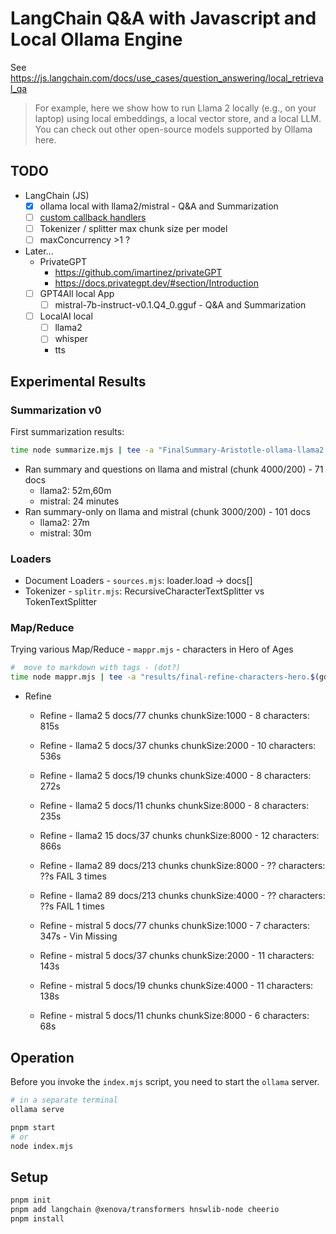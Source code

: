# LangChain Q&A with Javascript and Local Ollama Engine

See <https://js.langchain.com/docs/use_cases/question_answering/local_retrieval_qa>

> For example, here we show how to run Llama 2 locally (e.g., on your laptop) using local embeddings, a local vector store, and a local LLM. You can check out other open-source models supported by Ollama here.

## TODO

- LangChain (JS)
  - [x] ollama local with llama2/mistral - Q&A and Summarization
  - [ ] [custom callback handlers](https://js.langchain.com/docs/modules/callbacks/how_to/create_handlers)
  - [ ] Tokenizer / splitter max chunk size per model
  - [ ] maxConcurrency >1 ?
- Later...
  - PrivateGPT
    - <https://github.com/imartinez/privateGPT>
    - <https://docs.privategpt.dev/#section/Introduction>
  - [ ] GPT4All local App
    - [ ] mistral-7b-instruct-v0.1.Q4_0.gguf - Q&A and Summarization
  - [ ] LocalAI local
    - [ ] llama2
    - [ ] whisper
    - tts

## Experimental Results

### Summarization v0

First summarization results:

```bash
time node summarize.mjs | tee -a "FinalSummary-Aristotle-ollama-llama2.$(gdate -u -Is)".raw.txt
```

- Ran summary and questions on llama and mistral (chunk 4000/200) - 71 docs
  - llama2: 52m,60m
  - mistral: 24 minutes
- Ran summary-only on llama and mistral (chunk 3000/200) - 101 docs
  - llama2: 27m
  - mistral: 30m

### Loaders

- Document Loaders - `sources.mjs`: loader.load -> docs[]
- Tokenizer - `splitr.mjs`: RecursiveCharacterTextSplitter vs TokenTextSplitter

### Map/Reduce

Trying various Map/Reduce - `mappr.mjs` - characters in Hero of Ages

```bash
#  move to markdown with tags - (dot?)
time node mappr.mjs | tee -a "results/final-refine-characters-hero.$(gdate -u -Is|sed 's/+00:00/Z/')".txt
```

- Refine

  - Refine - llama2 5 docs/77 chunks chunkSize:1000 - 8 characters: 815s
  - Refine - llama2 5 docs/37 chunks chunkSize:2000 - 10 characters: 536s
  - Refine - llama2 5 docs/19 chunks chunkSize:4000 - 8 characters: 272s
  - Refine - llama2 5 docs/11 chunks chunkSize:8000 - 8 characters: 235s

  - Refine - llama2 15 docs/37 chunks chunkSize:8000 - 12 characters: 866s
  - Refine - llama2 89 docs/213 chunks chunkSize:8000 - ?? characters: ??s FAIL 3 times
  - Refine - llama2 89 docs/213 chunks chunkSize:4000 - ?? characters: ??s FAIL 1 times

  - Refine - mistral 5 docs/77 chunks chunkSize:1000 - 7 characters: 347s - Vin Missing
  - Refine - mistral 5 docs/37 chunks chunkSize:2000 - 11 characters: 143s
  - Refine - mistral 5 docs/19 chunks chunkSize:4000 - 11 characters: 138s
  - Refine - mistral 5 docs/11 chunks chunkSize:8000 - 6 characters: 68s

## Operation

Before you invoke the `index.mjs` script, you need to start the `ollama` server.

```bash
# in a separate terminal
ollama serve

pnpm start
# or
node index.mjs
```

## Setup

```bash
pnpm init
pnpm add langchain @xenova/transformers hnswlib-node cheerio
pnpm install

```
